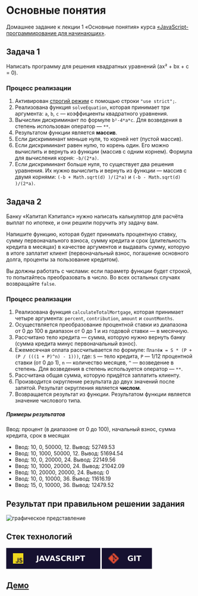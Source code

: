 # Основные понятия
Домашнее задание к лекции 1 «Основные понятия» курса [«JavaScript-программирование для начинающих»](https://cat.2035.university/rall/course/18787/?project_id=48).

## Задача 1

Написать программу для решения квадратных уравнений (ax² + bx + c = 0).

### Процесс реализации
1. Активирован [строгий режим](https://learn.javascript.ru/strict-mode) c помощью строки `"use strict";`.
2. Реализована функция `solveEquation`, которая принимает три аргумента: `a`, `b`, `c` — коэффициенты квадратного уравнения.
3. Вычислин дискриминант по формуле `b²-4*a*c`. Для возведения в степень использован оператор — `**`.
4. Результатом функции является **массив**.
5. Если дискриминант меньше нуля, то корней нет (пустой массив).
6. Если дискриминант равен нулю, то корень один. Его можно вычислить и вернуть из функции (массив с одним корнем). Формула для вычисления корня: `-b/(2*a)`.
7. Если дискриминант больше нуля, то существует два решения уравнения. Их нужно вычислить и вернуть из функции — массив с двумя корнями: `(-b + Math.sqrt(d) )/(2*a)` и `(-b - Math.sqrt(d) )/(2*a)`.

## Задача 2

Банку «Капитал Кэпиталс» нужно написать калькулятор для расчёта выплат по ипотеке, и они решили поручить эту задачу вам.

Напишите функцию, которая будет принимать процентную ставку, сумму первоначального взноса, сумму кредита и срок (длительность кредита в месяцах) в качестве аргументов и выдавать сумму, которую в итоге заплатит клиент (первоначальный взнос, погашение основного долга, проценты за пользование кредитом).

Вы должны работать с числами: если параметр функции будет строкой, то попытайтесь преобразовать в число. Во всех остальных случаях возвращайте `false`.

### Процесс реализации
1. Реализована функция `calculateTotalMortgage`, которая принимает четыре аргумента: `percent`, `contribution`, `amount` и `countMonths`.
2. Осуществляется преобразование процентной ставки из диапазона от 0 до 100 в диапазон от 0 до 1 и из годовой ставки — в месячную.
3. Рассчитано тело кредита — сумма, которую нужно вернуть банку (сумма кредита минус первоначальный взнос).
4. Ежемесячная оплата рассчитывается по формуле: `Платёж = S * (P + (P / (((1 + P)^n) - 1)))`, где:
`S` — тело кредита, `P` — 1/12 процентной ставки (от 0 до 1), `n` — количество месяцев, `^` — возведение в степень. Для возведения в степень используется оператор — `**`.
5. Рассчитана общая сумма, которую придётся заплатить клиенту.
6. Производится округление результата до двух значений после запятой. Результат округления является **числом**.
7. Возвращается результат из функции. Результатом функции является значение числового типа.

##### Примеры результатов

Ввод: процент (в диапазоне от 0 до 100), начальный взнос, сумма кредита, срок в месяцах

* Ввод: 10, 0, 50000, 12. Вывод: 52749.53
* Ввод: 10, 1000, 50000, 12. Вывод: 51694.54
* Ввод: 10, 0, 20000, 24. Вывод: 22149.56
* Ввод: 10, 1000, 20000, 24. Вывод: 21042.09
* Ввод: 10, 20000, 20000, 24. Вывод: 0
* Ввод: 10, 0, 10000, 36. Вывод: 11616.19
* Ввод: 15, 0, 10000, 36. Вывод: 12479.52

## Результат при правильном решении задания
![графическое представление](../Jasmine/results/sucessed_tasks_1.png)

## **Стек технологий**
![JS](./js.svg)
![GIT](./git.svg)

## **[Демо](https://alekseeva-t-v.github.io/bjs-2-homeworks/1.base-concepts/)**
